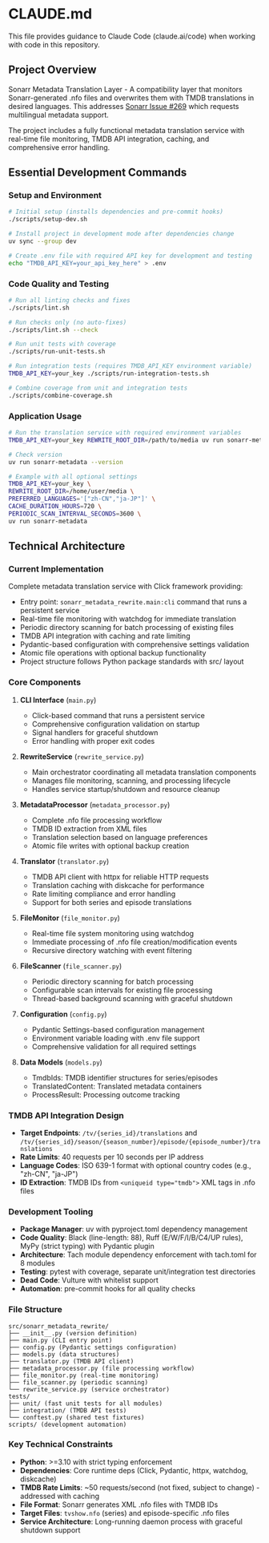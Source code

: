 # CLAUDE.md

This file provides guidance to Claude Code (claude.ai/code) when working with code in this repository.

## Project Overview

Sonarr Metadata Translation Layer - A compatibility layer that monitors Sonarr-generated .nfo files and overwrites them with TMDB translations in desired languages. This addresses [Sonarr Issue #269](https://github.com/Sonarr/Sonarr/issues/269) which requests multilingual metadata support.

The project includes a fully functional metadata translation service with real-time file monitoring, TMDB API integration, caching, and comprehensive error handling.

## Essential Development Commands

### Setup and Environment
```bash
# Initial setup (installs dependencies and pre-commit hooks)
./scripts/setup-dev.sh

# Install project in development mode after dependencies change
uv sync --group dev

# Create .env file with required API key for development and testing
echo "TMDB_API_KEY=your_api_key_here" > .env
```

### Code Quality and Testing
```bash
# Run all linting checks and fixes
./scripts/lint.sh

# Run checks only (no auto-fixes)
./scripts/lint.sh --check

# Run unit tests with coverage
./scripts/run-unit-tests.sh

# Run integration tests (requires TMDB_API_KEY environment variable)
TMDB_API_KEY=your_key ./scripts/run-integration-tests.sh

# Combine coverage from unit and integration tests
./scripts/combine-coverage.sh
```

### Application Usage
```bash
# Run the translation service with required environment variables
TMDB_API_KEY=your_key REWRITE_ROOT_DIR=/path/to/media uv run sonarr-metadata

# Check version
uv run sonarr-metadata --version

# Example with all optional settings
TMDB_API_KEY=your_key \
REWRITE_ROOT_DIR=/home/user/media \
PREFERRED_LANGUAGES='["zh-CN","ja-JP"]' \
CACHE_DURATION_HOURS=720 \
PERIODIC_SCAN_INTERVAL_SECONDS=3600 \
uv run sonarr-metadata
```

## Technical Architecture

### Current Implementation
Complete metadata translation service with Click framework providing:
- Entry point: `sonarr_metadata_rewrite.main:cli` command that runs a persistent service
- Real-time file monitoring with watchdog for immediate translation
- Periodic directory scanning for batch processing of existing files
- TMDB API integration with caching and rate limiting
- Pydantic-based configuration with comprehensive settings validation
- Atomic file operations with optional backup functionality
- Project structure follows Python package standards with src/ layout

### Core Components
1. **CLI Interface** (`main.py`)
   - Click-based command that runs a persistent service
   - Comprehensive configuration validation on startup
   - Signal handlers for graceful shutdown
   - Error handling with proper exit codes

2. **RewriteService** (`rewrite_service.py`)
   - Main orchestrator coordinating all metadata translation components
   - Manages file monitoring, scanning, and processing lifecycle
   - Handles service startup/shutdown and resource cleanup

3. **MetadataProcessor** (`metadata_processor.py`)
   - Complete .nfo file processing workflow
   - TMDB ID extraction from XML files
   - Translation selection based on language preferences
   - Atomic file writes with optional backup creation

4. **Translator** (`translator.py`)
   - TMDB API client with httpx for reliable HTTP requests
   - Translation caching with diskcache for performance
   - Rate limiting compliance and error handling
   - Support for both series and episode translations

5. **FileMonitor** (`file_monitor.py`)
   - Real-time file system monitoring using watchdog
   - Immediate processing of .nfo file creation/modification events
   - Recursive directory watching with event filtering

6. **FileScanner** (`file_scanner.py`)
   - Periodic directory scanning for batch processing
   - Configurable scan intervals for existing file processing
   - Thread-based background scanning with graceful shutdown

7. **Configuration** (`config.py`)
   - Pydantic Settings-based configuration management
   - Environment variable loading with .env file support
   - Comprehensive validation for all required settings

8. **Data Models** (`models.py`)
   - TmdbIds: TMDB identifier structures for series/episodes
   - TranslatedContent: Translated metadata containers
   - ProcessResult: Processing outcome tracking

### TMDB API Integration Design
- **Target Endpoints**: `/tv/{series_id}/translations` and `/tv/{series_id}/season/{season_number}/episode/{episode_number}/translations`
- **Rate Limits**: 40 requests per 10 seconds per IP address
- **Language Codes**: ISO 639-1 format with optional country codes (e.g., "zh-CN", "ja-JP")
- **ID Extraction**: TMDB IDs from `<uniqueid type="tmdb">` XML tags in .nfo files

### Development Tooling
- **Package Manager**: uv with pyproject.toml dependency management
- **Code Quality**: Black (line-length: 88), Ruff (E/W/F/I/B/C4/UP rules), MyPy (strict typing) with Pydantic plugin
- **Architecture**: Tach module dependency enforcement with tach.toml for 8 modules
- **Testing**: pytest with coverage, separate unit/integration test directories
- **Dead Code**: Vulture with whitelist support
- **Automation**: pre-commit hooks for all quality checks

### File Structure
```
src/sonarr_metadata_rewrite/
├── __init__.py (version definition)
├── main.py (CLI entry point)
├── config.py (Pydantic settings configuration)
├── models.py (data structures)
├── translator.py (TMDB API client)
├── metadata_processor.py (file processing workflow)
├── file_monitor.py (real-time monitoring)
├── file_scanner.py (periodic scanning)
└── rewrite_service.py (service orchestrator)
tests/
├── unit/ (fast unit tests for all modules)
├── integration/ (TMDB API tests)
└── conftest.py (shared test fixtures)
scripts/ (development automation)
```

### Key Technical Constraints
- **Python**: >=3.10 with strict typing enforcement
- **Dependencies**: Core runtime deps (Click, Pydantic, httpx, watchdog, diskcache)
- **TMDB Rate Limits**: ~50 requests/second (not fixed, subject to change) - addressed with caching
- **File Format**: Sonarr generates XML .nfo files with TMDB IDs
- **Target Files**: `tvshow.nfo` (series) and episode-specific .nfo files
- **Service Architecture**: Long-running daemon process with graceful shutdown support
